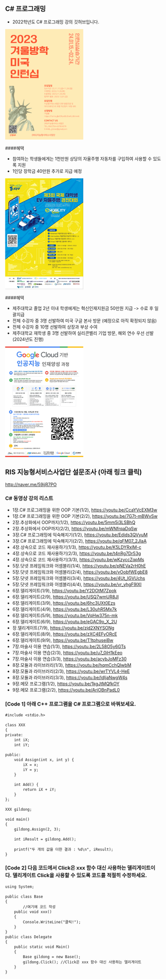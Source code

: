 ## C# 프로그래밍
* 2022학년도 C# 프로그래밍 강의 깃허브입니다.
<img   src="./usa.png"   width="50%"   height="50%" />

####혜택
* 참여하는 학생들에게는 1천만원 상당의 자율주행 자동차를 구입하여 사용할 수 있도록 지원
* 1인당 장학금 40만원 추가로 지급 예정 
<img   src="./ev.jpg"   width="50%"   height="50%" />

####혜택
* 제주대학교 졸업 2년 이내 학생에게는 혁신인재지원금 50만원 지급  -> 수료 후 일괄지급 
* 전체 수강자 중 3명 선발하여 미국 구글 본사 방문 (예정으로 아직 확정되지 않음)
* 전체 수강자 중 10명 선발하여 상장과 부상 수여
* 제주대학교 재학생 중 3명 선발하여 실리콘벨리 기업 방문, 해외 연수 우선 선발 (2024년도 진행) 
<img   src="./google.png"   width="50%"   height="50%" />

## RIS 지능형서비스사업단 설문조사 (아래 링크 클릭)
http://naver.me/59ijR7PO

### C# 동영상 강의 리스트
* 1장.C# 프로그래밍을 위한 OOP 기본(1/2), https://youtu.be/CcaYVcEXM3w
* 1장.C# 프로그래밍을 위한 OOP 기본(2/2), https://youtu.be/7G7t-mBWvSw
* 2장.추상화에서 OOP까지(1/2), https://youtu.be/5mm5i3LSBhQ
* 2장.추상화에서 OOP까지(2/2), https://youtu.be/mWNfrqaDqSw
* 3장.C# 프로그래밍에 익숙해지기(1/2), https://youtu.be/Edids3QVyuM
* 3장.C# 프로그래밍에 익숙해지기(2/2), https://youtu.be/qFM07_2JlaA
* 4장.상속으로 코드 재사용하기(1/3), https://youtu.be/K5LDYRxlM-c
* 4장.상속으로 코드 재사용하기(2/3), https://youtu.be/t4nRg7Dr53g
* 4장.상속으로 코드 재사용하기(3/3), https://youtu.be/wKzyccZqpMs
* 5장.닷넷 프레임워크와 어셈블리(1/4), https://youtu.be/pNEVa2rH0hE
* 5장.닷넷 프레임워크와 어셈블리(2/4), https://youtu.be/vOobfWEgbE8
* 5장.닷넷 프레임워크와 어셈블리(3/4), https://youtu.be/4Ut_IGVUchs
* 5장.닷넷 프레임워크와 어셈블리(4/4), https://youtu.be/vr_yhgF9lXI
* 6장.델리게이트(1/9), https://youtu.be/Y2DOtM7Zpok
* 6장.델리게이트(2/9), https://youtu.be/USQ7wmUR8JI
* 6장.델리게이트(3/9), https://youtu.be/6hc3UXt0Ezs
* 6장.델리게이트(4/9), https://youtu.be/L30uhR5Mx7k
* 6장.델리게이트(5/9), https://youtu.be/VqHw375n-mk
* 6장.델리게이트(6/9), https://youtu.be/eGAC9o_X_2U
* 장.델리게이트(7/9), https://youtu.be/zjd2XNYSONg
* 6장.델리게이트(8/9), https://youtu.be/zXC4EFyORcE
* 6장.델리게이트(9/9), https://youtu.be/T1tphuseiBw
* 7장.마술사 이용 연습(1/3), https://youtu.be/2L58O5y6GTs
* 7장.마술사 이용 연습(2/3), https://youtu.be/u7_0iH1kEeo
* 7장.마술사 이용 연습(3/3), https://youtu.be/acybJoMFz30
* 8장.모듈과 라이브러리(1/3), https://youtu.be/hqmCchQlwbM
* 8장.모듈과 라이브러리(2/3), https://youtu.be/wrTYVL4-HeE
* 8장.모듈과 라이브러리(3/3), https://youtu.be/ldIjaNwgW4s
* 9장.메모 프로그램(1/2), https://youtu.be/1kgJtMQfkOY
* 9장.메모 프로그램(2/2), https://youtu.be/AriOBnPadL0

### [Code 1] 아래 C++ 프로그램을 C# 프로그램으로 바꿔보세요.
```
#include <stdio.h>

class XXX 
{
private:
    int iX; 
    int iY; 

public:
    void Assign(int x, int y) {
        iX = x;
        iY = y;
    }

    int Add() {
        return iX + iY;
    }
};

XXX gildong;

void main() 
{
    gildong.Assign(2, 3);

    int iResult = gildong.Add();

    printf("두 개의 값을 더한 결과 : %d\n", iResult);
}
```

### [Code 2] 다음 코드에서 Click은 xxx 함수 대신 사용하는 델리게이트이다. 델리게이트 Click을 사용할 수 있도록 코드를 적절히 수정하세요. 
```
using System;

public class Base
{
        //여기에 코드 작성
	public void xxx()
	{
		Console.WriteLine("클릭!");
	}
}
public class Delegate
{
	public static void Main()
	{
		Base gildong = new Base();
		gildong.Click(); //Click은 xxx 함수 대신 사용하는 델리게이트
	}
}
```



